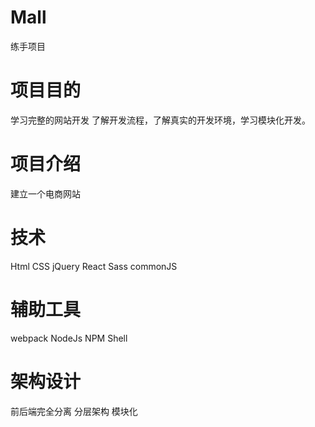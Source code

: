 # Mall
练手项目
# 项目目的
学习完整的网站开发 了解开发流程，了解真实的开发环境，学习模块化开发。
# 项目介绍
建立一个电商网站
# 技术
Html CSS jQuery React Sass commonJS
# 辅助工具
webpack NodeJs NPM Shell
# 架构设计
前后端完全分离 分层架构 模块化



